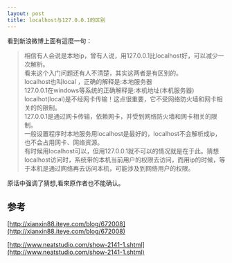 ```yaml
---
layout: post
title: localhost与127.0.0.1的区别
---
```

看到新浪微博上面有這麼一句：
> 相信有人会说是本地ip，曾有人说，用127.0.0.1比localhost好，可以减少一次解析。  
> 看来这个入门问题还有人不清楚，其实这两者是有区别的。    
> localhost也叫local ，正确的解释是:本地服务器  
> 127.0.0.1在windows等系统的正确解释是:本机地址(本机服务器)    
> localhot(local)是不经网卡传输！这点很重要，它不受网络防火墙和网卡相关的的限制。   
> 127.0.0.1是通过网卡传输，依赖网卡，并受到网络防火墙和网卡相关的限制。    
> 一般设置程序时本地服务用localhost是最好的，localhost不会解析成ip，也不会占用网卡、网络资源。    
> 有时候用localhost可以，但用127.0.0.1就不可以的情况就是在于此。猜想localhost访问时，系统带的本机当前用户的权限去访问，而用ip的时候，等于本机是通过网络再去访问本机，可能涉及到网络用户的权限。

原话中强调了猜想,看來原作者也不能确认。  

## 参考 ##

[http://xianxin88.iteye.com/blog/672008](http://xianxin88.iteye.com/blog/672008)

[http://www.neatstudio.com/show-2141-1.shtml](http://www.neatstudio.com/show-2141-1.shtml)